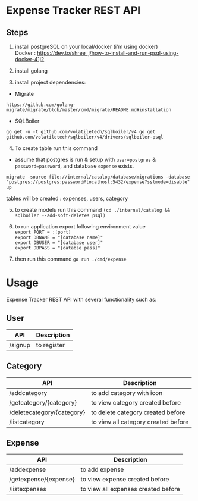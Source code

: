 # Expense Tracker REST API

## Steps
1. install postgreSQL on your local/docker (i'm using docker)\
Docker : https://dev.to/shree_j/how-to-install-and-run-psql-using-docker-41j2

2. install golang

3. install project dependencies:
* Migrate

`https://github.com/golang-migrate/migrate/blob/master/cmd/migrate/README.md#installation`

* SQLBoiler

`go get -u -t github.com/volatiletech/sqlboiler/v4
go get github.com/volatiletech/sqlboiler/v4/drivers/sqlboiler-psql`

4. To create table run this command
* assume that postgres is run & setup with `user=postgres` & `password=password`, and database `expense` exists.

`migrate -source file://internal/catalog/database/migrations -database "postgres://postgres:password@localhost:5432/expense?sslmode=disable" up`

tables will be created : expenses, users, category

5. to create models run this command
`(cd ./internal/catalog && sqlboiler --add-soft-deletes psql)`

6. to run application export following environment value\
`export PORT = :[port]`  
`export DBNAME = "[database name]"`  
`export DBUSER = "[database user]"`  
`export DBPASS = "[databse pass]"`  

7. then run this command 
`go run ./cmd/expense`

# Usage

Expense Tracker REST API with several functionality such as:

## User
| API  | Description |
| ------------- | ------------- |
| /signup  | to register  |

## Category
| API  | Description |
| ------------- | ------------- |
| /addcategory  | to add category with icon  |
| /getcategory/{category} | to view category created before  |
| /deletecategory/{category} | to delete category created before  |
| /listcategory | to view all category created before  |

## Expense
| API  | Description |
| ------------- | ------------- |
| /addexpense  | to add expense |
| /getexpense/{expense} | to view expense created before  |
| /listexpenses | to view all expenses created before  |





